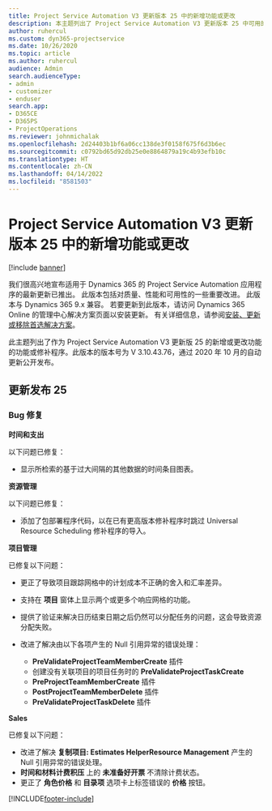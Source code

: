 ```yaml
---
title: Project Service Automation V3 更新版本 25 中的新增功能或更改
description: 本主题列出了 Project Service Automation V3 更新版本 25 中可用的功能和修复。
author: ruhercul
ms.custom: dyn365-projectservice
ms.date: 10/26/2020
ms.topic: article
ms.author: ruhercul
audience: Admin
search.audienceType:
- admin
- customizer
- enduser
search.app:
- D365CE
- D365PS
- ProjectOperations
ms.reviewer: johnmichalak
ms.openlocfilehash: 2d24403b1bf6a06cc138de3f0158f675f6d3b6ec
ms.sourcegitcommit: c0792bd65d92db25e0e8864879a19c4b93efb10c
ms.translationtype: HT
ms.contentlocale: zh-CN
ms.lasthandoff: 04/14/2022
ms.locfileid: "8581503"
---
```

# <a name="whats-new-or-changed-in-project-service-automation-update-release-25-v3"></a>Project Service Automation V3 更新版本 25 中的新增功能或更改

[!include [banner](../includes/psa-now-project-operations.md)]

我们很高兴地宣布适用于 Dynamics 365 的 Project Service Automation 应用程序的最新更新已推出。 此版本包括对质量、性能和可用性的一些重要改进。 此版本与 Dynamics 365 9.x 兼容。 若要更新到此版本，请访问 Dynamics 365 Online 的管理中心解决方案页面以安装更新。 有关详细信息，请参阅[安装、更新或移除首选解决方案](/power-platform/admin/install-remove-preferred-solution)。

此主题列出了作为 Project Service Automation V3 更新版 25 的新增或更改功能的功能或修补程序。此版本的版本号为 V 3.10.43.76，通过 2020 年 10 月的自动更新公开发布。

## <a name="update-release-25"></a>更新发布 25

### <a name="bug-fixes"></a>Bug 修复

**时间和支出**

以下问题已修复：

- 显示所检索的基于过大间隔的其他数据的时间条目图表。

**资源管理**

以下问题已修复：

- 添加了包部署程序代码，以在已有更高版本修补程序时跳过 Universal Resource Scheduling 修补程序的导入。

**项目管理**

已修复以下问题：

- 更正了导致项目跟踪网格中的计划成本不正确的舍入和汇率差异。
- 支持在 **项目** 窗体上显示两个或更多个响应网格的功能。
- 提供了验证来解决日历结束日期之后仍然可以分配任务的问题，这会导致资源分配失败。
- 改进了解决由以下各项产生的 Null 引用异常的错误处理：

    - **PreValidateProjectTeamMemberCreate** 插件
    - 创建没有关联项目的项目任务时的 **PreValidateProjectTaskCreate**
    - **PreProjectTeamMemberCreate** 插件
    - **PostProjectTeamMemberDelete** 插件
    - **PreValidateProjectTaskDelete** 插件

**Sales**

已修复以下问题：

- 改进了解决 **复制项目: Estimates HelperResource Management** 产生的 Null 引用异常的错误处理。
- **时间和材料计费积压** 上的 **未准备好开票** 不清除计费状态。
- 更正了 **角色价格** 和 **目录项** 选项卡上标签错误的 **价格** 按钮。


[!INCLUDE[footer-include](../includes/footer-banner.md)]
